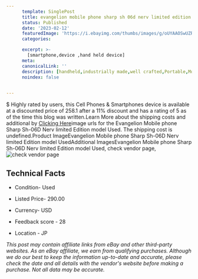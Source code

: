 ```yaml
---
      template: SinglePost
      title: evangelion mobile phone sharp sh 06d nerv limited edition model used
      status: Published
      date: '2023-02-12'
      featuredImage: 'https://i.ebayimg.com/thumbs/images/g/oUYAAOSwUZRj0qBX/s-l225.jpg'
      categories: 

      excerpt: >-
        [smartphone,device ,hand held device]
      meta:
      canonicalLink: ''
      description: [handheld,industrially made,well crafted,Portable,Mobile,Compact,Convenient,Lightweight,Maneuverable,Man-portable,Miniature,Carriable,Hand-held,Light,Holdable,Transportable,Mobile device,Pocket-sized,On-the-go,Wireless,Cordless,Compact size,Convenient size, smartphone,device ,hand held device]
      noindex: false

        
---
```

$
    Highly rated by users, this Cell Phones & Smartphones device is available at a discounted price of 258.1 after a 11% discount and has a rating of 5 as of the time this blog was written.Learn More about the shipping costs and additional by [Clicking Here](https://www.ebay.com/itm/374481114628?hash=item5730d05604%3Ag%3AoUYAAOSwUZRj0qBX&mkevt=1&mkcid=1&mkrid=711-53200-19255-0&campid=%253CePNCampaignId%253E&customid=%253CreferenceId%253E&toolid=10049)image urls for the Evangelion Mobile phone Sharp Sh-06D Nerv limited Edition model Used. The shipping cost is undefined.Product ImageEvangelion Mobile phone Sharp Sh-06D Nerv limited Edition model UsedAdditional ImagesEvangelion Mobile phone Sharp Sh-06D Nerv limited Edition model Used, check vendor page, ![check vendor page](https://origin-galleryplus.ebayimg.com/ws/web/374481114628_2_0_1/225x225.jpg,https://origin-galleryplus.ebayimg.com/ws/web/374481114628_3_0_1/225x225.jpg,https://origin-galleryplus.ebayimg.com/ws/web/374481114628_4_0_1/225x225.jpg,https://origin-galleryplus.ebayimg.com/ws/web/374481114628_5_0_1/225x225.jpg,https://origin-galleryplus.ebayimg.com/ws/web/374481114628_6_0_1/225x225.jpg,https://origin-galleryplus.ebayimg.com/ws/web/374481114628_7_0_1/225x225.jpg,https://origin-galleryplus.ebayimg.com/ws/web/374481114628_8_0_1/225x225.jpg,https://origin-galleryplus.ebayimg.com/ws/web/374481114628_9_0_1/225x225.jpg,https://origin-galleryplus.ebayimg.com/ws/web/374481114628_10_0_1/225x225.jpg,https://origin-galleryplus.ebayimg.com/ws/web/374481114628_11_0_1/225x225.jpg)
    
    

 ## Technical Facts 



     
      

 - Condition- Used 


      

 - Listed Price- 290.00 


      

 - Currency- USD 


      

 - Feedback score - 28 


      

 - Location - JP 


      
      

 *_This post may contain affiliate links from eBay and other third-party websites. As an eBay affiliate, we earn from qualifying purchases. Although we do our best to keep the information up-to-date and accurate, please check the date and all details with the vendor's website before making a purchase. Not all data may be accurate._*



    
    
    
    
    